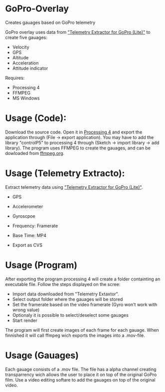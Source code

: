 # GoPro-Overlay
Creates gauages based on GoPro telemetry

GoPro overlay uses data from ["Telemetry Extractor for GoPro (Lite)"](https://goprotelemetryextractor.com/free/) to create five gauages:
* Velocity
* GPS
* Altitude
* Acceleration
* Attitude indicator

Requires:
* Processing 4
* FFMPEG
* MS Windows

# Usage (Code):
Download the source code. Open it in [Processing 4](https://processing.org/download) and export the application through (File -> export application). You may have to add the library "controlP5" to processing 4 through (Sketch -> import library -> add library).
The program uses FFMPEG to create the gauages, and can be dowloaded from [ffmpeg.org](https://ffmpeg.org/download.html).

# Usage (Telemetry Extracto):
Extract telemetry data using ["Telemetry Extractor for GoPro (Lite)"](https://goprotelemetryextractor.com/free/).
* GPS
* Accelerometer
* Gyroscpoe

* Frequency: Framerate
* Base Time: MP4
* Export as CVS

# Usage (Program)
After exporting the program processing 4 will create a folder containting an executable file. Follow the steps displayed on the scree:
* Import data downloaded from "Telemetry Extaxtor".
* Select output folder where the gauages will be stored
* Set the framerate based on the video framerate (Gyro won't work with wrong value)
* Optionaly it is possible to select/deselect some gauages
* Start render

The program will first create images of each frame for each gauage. When finnished it will call ffmpeg wich exports the images into a .mov-file.

# Usage (Gauages)
Each gauage consists of a .mov file. The file has a alpha channel creating transparrency wich allows the user to place it on top of the original GoPro film. Use a video editing softare to add the gauages on top of the original video.
